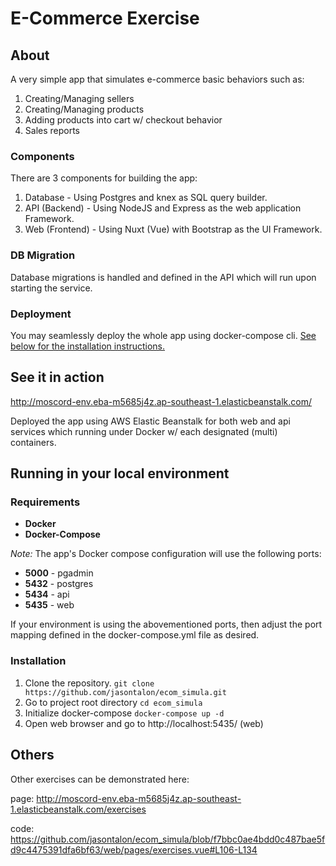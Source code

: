 # E-Commerce Exercise

## About
A very simple app that simulates e-commerce basic behaviors such as:
1. Creating/Managing sellers
2. Creating/Managing products
3. Adding products into cart w/ checkout behavior
4. Sales reports

### Components
There are 3 components for building the app:
1. Database - Using Postgres and knex as SQL query builder.
2. API (Backend) - Using NodeJS and Express as the web application Framework.
3. Web (Frontend) - Using Nuxt (Vue) with Bootstrap as the UI Framework.

### DB Migration
Database migrations is handled and defined in the API which will run upon starting the service.

### Deployment
You may seamlessly deploy the whole app using docker-compose cli. [See below for the installation instructions.](#Installation)

## See it in action
http://moscord-env.eba-m5685j4z.ap-southeast-1.elasticbeanstalk.com/

Deployed the app using AWS Elastic Beanstalk for both web and api services which running under Docker w/ each designated (multi) containers.

## Running in your local environment
### Requirements
- **Docker**
- **Docker-Compose**

*Note:* The app's Docker compose configuration will use the following ports:
- **5000** - pgadmin
- **5432** - postgres
- **5434** - api
- **5435** - web

If your environment is using the abovementioned ports, then adjust the port mapping defined in the docker-compose.yml file as desired.
### Installation

 1. Clone the repository. 
	`git clone https://github.com/jasontalon/ecom_simula.git`
 2. Go to project root directory
 `cd ecom_simula`
 3. Initialize docker-compose
 `docker-compose up -d`
 4. Open web browser and go to http://localhost:5435/ (web)
 
 ## Others
 Other exercises can be demonstrated here:
 
 page: http://moscord-env.eba-m5685j4z.ap-southeast-1.elasticbeanstalk.com/exercises
 
 code: https://github.com/jasontalon/ecom_simula/blob/f7bbc0ae4bdd0c487bae5fd9c4475391dfa6bf63/web/pages/exercises.vue#L106-L134
 

 
